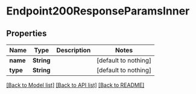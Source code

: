 # Endpoint200ResponseParamsInner


## Properties
Name | Type | Description | Notes
------------ | ------------- | ------------- | -------------
**name** | **String** |  | [default to nothing]
**type** | **String** |  | [default to nothing]


[[Back to Model list]](../README.md#models) [[Back to API list]](../README.md#api-endpoints) [[Back to README]](../README.md)


